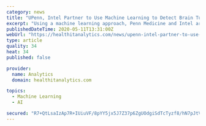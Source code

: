 ```yaml
---
category: news
title: "UPenn, Intel Partner to Use Machine Learning to Detect Brain Tumors"
excerpt: "Using a machine learning approach, Penn Medicine and Intel are partnering to detect brain tumors while protecting patient privacy."
publishedDateTime: 2020-05-11T13:31:00Z
webUrl: "https://healthitanalytics.com/news/upenn-intel-partner-to-use-machine-learning-to-detect-brain-tumors"
type: article
quality: 34
heat: 34
published: false

provider:
  name: Analytics
  domain: healthitanalytics.com

topics:
  - Machine Learning
  - AI

secured: "R7+QtLsaIzAp7R+IUiuVF/8pYY5jx5J7Z37p6ZgUOdgiSdTcTyzf8/hN7pJtV6/ExLzf54UEPq76L5LNT8AcjmBzw3N8vagiCFu3y2ikkhIGLEsPStCfGEyMJCv7cW7O0hXIvBxmmffFRkqnHQAs9mOre1CF97n4rGQCbX24wE4Wm1AiZV5J6oQ+iBnvNVgt0AMtUuwMbVzu+0PiqgZh8Z65braT7YjEdEeyjH4eE/NVTmfGZ0i1JEgov9bKQJsddXwtHSAkyLogaFmsm4LgWuOKJ0CQpKW5V3wmNXdIyowlbuyCqikfc5CT8p2mb2SSQpohZFrzQAiIJO3pNxzNmgakVu3Gp8zCx1hAvcfjhRS78VFnPyWml7+erAYmV4kJpdn2wdM539tm/zjsP7qi0xFrDTYhxngfnbTGsvR/EkMqAZ/mTDJtZ25TythcH4KMZI0XkmVneARPcu8MRjqErvW9hdHsRCsph1ta0KW2mZg=;sxyJ66llV3tRmCnV6WTarg=="
---
```


